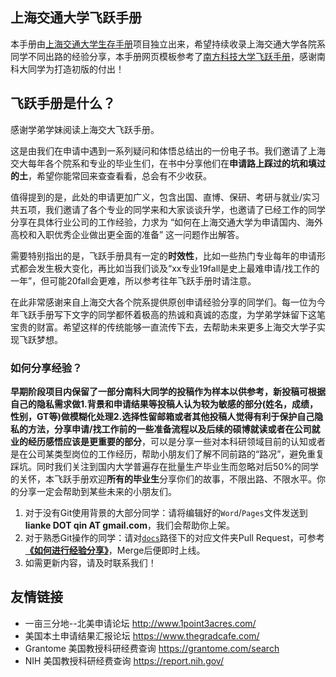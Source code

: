 ## 上海交通大学飞跃手册


本手册由<a href="https://github.com/SurviveSJTU/SurviveSJTUManual">上海交通大学生存手册</a>项目独立出来，希望持续收录上海交通大学各院系同学不同出路的经验分享，本手册网页模板参考了<a href="https://github.com/SUSTech-Application/2019-Fall">南方科技大学飞跃手册</a>，感谢南科大同学为打造初版的付出！

## 飞跃手册是什么？

感谢学弟学妹阅读上海交大飞跃手册。

这是由我们在申请中遇到一系列疑问和体悟总结出的一份电子书。我们邀请了上海交大每年各个院系和专业的毕业生们，在书中分享他们在**申请路上踩过的坑和填过的土**，希望你能常回来查查看看，总会有不少收获。

值得提到的是，此处的申请更加广义，包含出国、直博、保研、考研与就业/实习共五项，我们邀请了各个专业的同学来和大家谈谈升学，也邀请了已经工作的同学分享在具体行业公司的工作经验，力求为 “如何在上海交通大学为申请国内、海外高校和入职优秀企业做出更全面的准备” 这一问题作出解答。

需要特别指出的是，飞跃手册具有一定的**时效性**，比如一些热门专业每年的申请形式都会发生极大变化，再比如当我们谈及“xx专业19fall是史上最难申请/找工作的一年”，但可能20fall会更难，所以参考往年飞跃手册时请注意。

在此非常感谢来自上海交大各个院系提供原创申请经验分享的同学们。每一位为今年飞跃手册写下文字的同学都怀着极高的热诚和真诚的态度，为学弟学妹留下这笔宝贵的财富。希望这样的传统能够一直流传下去，去帮助未来更多上海交大学子实现飞跃梦想。

### 如何分享经验？

**早期阶段项目内保留了一部分南科大同学的投稿作为样本以供参考，新投稿可根据自己的隐私需求做1.背景和申请结果等投稿人认为较为敏感的部分(姓名，成绩，性别，GT等)做模糊化处理2.选择性留邮箱或者其他投稿人觉得有利于保护自己隐私的方法，分享申请/找工作前的一些准备流程以及后续的硕博就读或者在公司就业的经历感悟应该是更重要的部分**，可以是分享一些对本科研领域目前的认知或者是在公司某类型岗位的工作经历，帮助小朋友们了解不同前路的“路况”，避免重复踩坑。同时我们关注到国内大学普遍存在批量生产毕业生而忽略对后50%的同学的关怀，本飞跃手册欢迎**所有的毕业生**分享你们的故事，不限出路、不限水平。你的分享一定会帮助到某些未来的小朋友们。

1. 对于没有Git使用背景的大部分同学：请将编辑好的`Word`/`Pages`文件发送到**lianke DOT qin AT gmail.com**，我们会帮助你上架。
2. 对于熟悉Git操作的同学：请对[`docs`](https://github.com/SurviveSJTU/SJTU-Application/tree/master/docs)路径下的对应文件夹Pull Request，可参考 **[《如何进行经验分享》](如何进行经验分享)**，Merge后便即时上线。
3. 如需更新内容，请及时联系我们！



## 友情链接


* 一亩三分地--北美申请论坛 http://www.1point3acres.com/
* 美国本土申请结果汇报论坛 https://www.thegradcafe.com/
* Grantome 美国教授科研经费查询 https://grantome.com/search
* NIH 美国教授科研经费查询 https://report.nih.gov/ 

